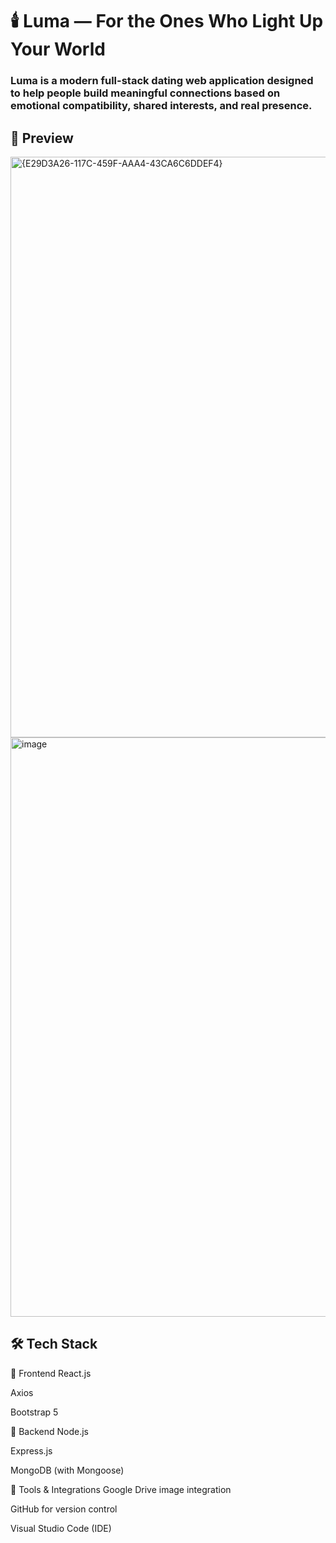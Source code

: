 # 🕯️ Luma — For the Ones Who Light Up Your World
### Luma is a modern full-stack dating web application designed to help people build meaningful connections based on emotional compatibility, shared interests, and real presence.

## 📸 Preview
<img width="1901" height="929" alt="{E29D3A26-117C-459F-AAA4-43CA6C6DDEF4}" src="https://github.com/user-attachments/assets/a58c802d-359e-401c-b6e5-d32f7de4c4ce" />
<img width="1916" height="927" alt="image" src="https://github.com/user-attachments/assets/6a76dc82-b0d9-4b2f-8e01-36b8df6855d5" />

## 🛠️ Tech Stack
🔹 Frontend
React.js

Axios

Bootstrap 5

🔹 Backend
Node.js

Express.js

MongoDB (with Mongoose)

🔹 Tools & Integrations
Google Drive image integration

GitHub for version control

Visual Studio Code (IDE)



